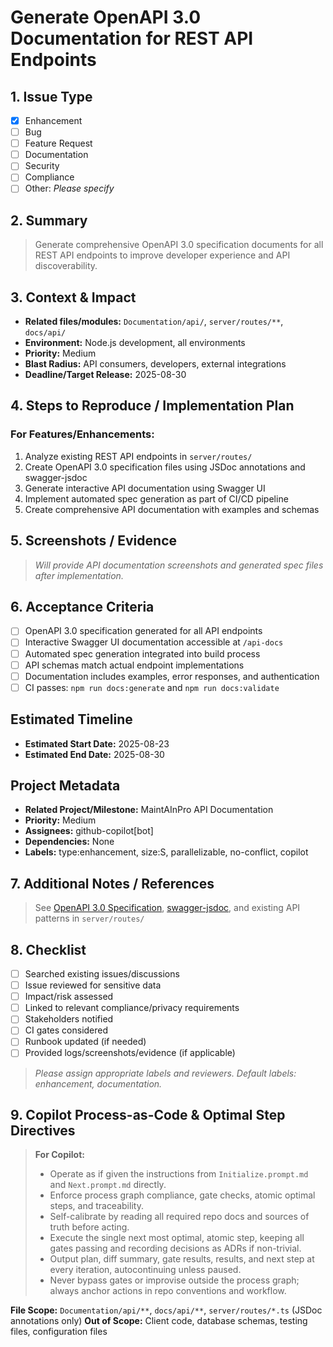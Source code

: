 # Generate OpenAPI 3.0 Documentation for REST API Endpoints

## 1. Issue Type
- [x] Enhancement
- [ ] Bug
- [ ] Feature Request
- [ ] Documentation
- [ ] Security
- [ ] Compliance
- [ ] Other: _Please specify_

## 2. Summary
> Generate comprehensive OpenAPI 3.0 specification documents for all REST API endpoints to improve developer experience and API discoverability.

## 3. Context & Impact
- **Related files/modules:** `Documentation/api/`, `server/routes/**`, `docs/api/`
- **Environment:** Node.js development, all environments
- **Priority:** Medium
- **Blast Radius:** API consumers, developers, external integrations
- **Deadline/Target Release:** 2025-08-30

## 4. Steps to Reproduce / Implementation Plan
### For Features/Enhancements:
1. Analyze existing REST API endpoints in `server/routes/`
2. Create OpenAPI 3.0 specification files using JSDoc annotations and swagger-jsdoc
3. Generate interactive API documentation using Swagger UI
4. Implement automated spec generation as part of CI/CD pipeline
5. Create comprehensive API documentation with examples and schemas

## 5. Screenshots / Evidence
> _Will provide API documentation screenshots and generated spec files after implementation._

## 6. Acceptance Criteria
- [ ] OpenAPI 3.0 specification generated for all API endpoints
- [ ] Interactive Swagger UI documentation accessible at `/api-docs`
- [ ] Automated spec generation integrated into build process
- [ ] API schemas match actual endpoint implementations
- [ ] Documentation includes examples, error responses, and authentication
- [ ] CI passes: `npm run docs:generate` and `npm run docs:validate`

## Estimated Timeline
- **Estimated Start Date:** 2025-08-23
- **Estimated End Date:** 2025-08-30

## Project Metadata
- **Related Project/Milestone:** MaintAInPro API Documentation
- **Priority:** Medium
- **Assignees:** github-copilot[bot]
- **Dependencies:** None
- **Labels:** type:enhancement, size:S, parallelizable, no-conflict, copilot

## 7. Additional Notes / References
> See [OpenAPI 3.0 Specification](https://swagger.io/specification/), [swagger-jsdoc](https://github.com/Surnet/swagger-jsdoc), and existing API patterns in `server/routes/`

## 8. Checklist
- [ ] Searched existing issues/discussions
- [ ] Issue reviewed for sensitive data
- [ ] Impact/risk assessed
- [ ] Linked to relevant compliance/privacy requirements
- [ ] Stakeholders notified
- [ ] CI gates considered
- [ ] Runbook updated (if needed)
- [ ] Provided logs/screenshots/evidence (if applicable)

> _Please assign appropriate labels and reviewers. Default labels: enhancement, documentation._

## 9. Copilot Process-as-Code & Optimal Step Directives
> **For Copilot:**
>
> - Operate as if given the instructions from `Initialize.prompt.md` and `Next.prompt.md` directly.
> - Enforce process graph compliance, gate checks, atomic optimal steps, and traceability.
> - Self-calibrate by reading all required repo docs and sources of truth before acting.
> - Execute the single next most optimal, atomic step, keeping all gates passing and recording decisions as ADRs if non-trivial.
> - Output plan, diff summary, gate results, results, and next step at every iteration, autocontinuing unless paused.
> - Never bypass gates or improvise outside the process graph; always anchor actions in repo conventions and workflow.

**File Scope:** `Documentation/api/**`, `docs/api/**`, `server/routes/*.ts` (JSDoc annotations only)
**Out of Scope:** Client code, database schemas, testing files, configuration files